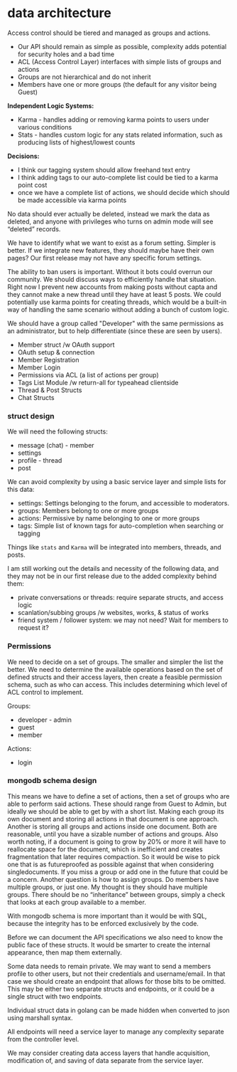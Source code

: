 
# data architecture

Access control should be tiered and managed as groups and actions.

- Our API should remain as simple as possible, complexity adds potential for security holes and a bad time
- ACL (Access Control Layer) interfaces with simple lists of groups and actions
- Groups are not hierarchical and do not inherit
- Members have one or more groups (the default for any visitor being Guest)

**Independent Logic Systems:**

- Karma - handles adding or removing karma points to users under various conditions
- Stats - handles custom logic for any stats related information, such as producing lists of highest/lowest counts

**Decisions:**

- I think our tagging system should allow freehand text entry
- I think adding tags to our auto-complete list could be tied to a karma point cost
- once we have a complete list of actions, we should decide which should be made accessible via karma points

No data should ever actually be deleted, instead we mark the data as deleted, and anyone with privileges who turns on admin mode will see “deleted” records.

We have to identify what we want to exist as a forum setting. Simpler is better. If we integrate new features, they should maybe have their own pages? Our first release may not have any specific forum settings.

The ability to ban users is important. Without it bots could overrun our community. We should discuss ways to efficiently handle that situation. Right now I prevent new accounts from making posts without capta and they cannot make a new thread until they have at least 5 posts. We could potentially use karma points for creating threads, which would be a built-in way of handling the same scenario without adding a bunch of custom logic.

We should have a group called "Developer" with the same permissions as an administrator, but to help differentiate (since these are seen by users).

- Member struct /w OAuth support
- OAuth setup & connection
- Member Registration
- Member Login
- Permissions via ACL (a list of actions per group)
- Tags List Module /w return-all for type­ahead client­side
- Thread & Post Structs
- Chat Structs


### struct design

We will need the following structs:

- message (chat) - member
- settings
- profile - thread
- post

We can avoid complexity by using a basic service layer and simple lists for this data:

- settings: Settings belonging to the forum, and accessible to moderators.
- groups: Members belong to one or more groups
- actions: Permissive by name belonging to one or more groups
- tags: Simple list of known tags for auto-completion when searching or tagging

Things like `stats` and `Karma` will be integrated into members, threads, and posts.

I am still working out the details and necessity of the following data, and they may not be in our first release due to the added complexity behind them:

- private conversations or threads: require separate structs, and access logic
- scanlation/subbing groups /w websites, works, & status of works
- friend system / follower system: we may not need? Wait for members to request it?


### Permissions

We need to decide on a set of groups. The smaller and simpler the list the better.  We need to determine the available operations based on the set of defined structs and their access layers, then create a feasible permission schema, such as who can access. This includes determining which level of ACL control to implement.

Groups:

- developer - admin
- guest
- member

Actions:

- login


### mongodb schema design

This means we have to define a set of actions, then a set of groups who are able to perform said actions. These should range from Guest to Admin, but ideally we should be able to get by with a short list. Making each group its own document and storing all actions in that document is one approach. Another is storing all groups and actions inside one document. Both are reasonable, until you have a sizable number of actions and groups. Also worth noting, if a document is going to grow by 20% or more it will have to reallocate space for the document, which is inefficient and creates fragmentation that later requires compaction. So it would be wise to pick one that is as future­proofed as possible against that when considering single­documents. If you miss a group or add one in the future that could be a concern. Another question is how to assign groups. Do members have multiple groups, or just one. My thought is they should have multiple groups. There should be no “inheritance” between groups, simply a check that looks at each group available to a member.

With mongodb schema is more important than it would be with SQL, because the integrity has to be enforced exclusively by the code.

Before we can document the API specifications we also need to know the public face of these structs. It would be smarter to create the internal appearance, then map them externally.

Some data needs to remain private. We may want to send a members profile to other users, but not their credentials and username/email. In that case we should create an endpoint that allows for those bits to be omitted. This may be either two separate structs and endpoints, or it could be a single struct with two endpoints.

Individual struct data in golang can be made hidden when converted to json using marshall syntax.

All endpoints will need a service layer to manage any complexity separate from the controller level.

We may consider creating data access layers that handle acquisition, modification of, and saving of data separate from the service layer.

